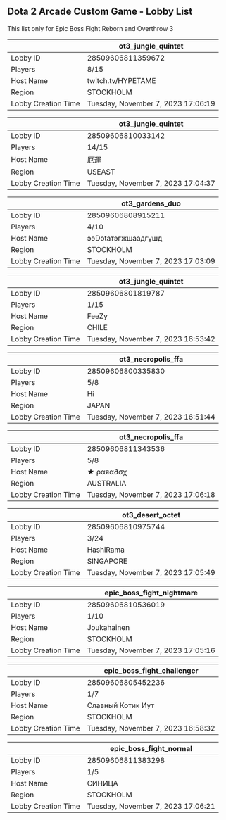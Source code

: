 ## Dota 2 Arcade Custom Game - Lobby List

This list only for Epic Boss Fight Reborn and Overthrow 3

|  | ot3_jungle_quintet |
| ------ | ------ |
| Lobby ID | 28509606811359672 |
| Players | 8/15 |
| Host Name | twitch.tv/HYPETAME |
| Region | STOCKHOLM |
| Lobby Creation Time | Tuesday, November 7, 2023 17:06:19 |


|  | ot3_jungle_quintet |
| ------ | ------ |
| Lobby ID | 28509606810033142 |
| Players | 14/15 |
| Host Name | 厄運 |
| Region | USEAST |
| Lobby Creation Time | Tuesday, November 7, 2023 17:04:37 |


|  | ot3_gardens_duo |
| ------ | ------ |
| Lobby ID | 28509606808915211 |
| Players | 4/10 |
| Host Name | ээDotaтэгжшаадгүшд |
| Region | STOCKHOLM |
| Lobby Creation Time | Tuesday, November 7, 2023 17:03:09 |


|  | ot3_jungle_quintet |
| ------ | ------ |
| Lobby ID | 28509606801819787 |
| Players | 1/15 |
| Host Name | FeeZy |
| Region | CHILE |
| Lobby Creation Time | Tuesday, November 7, 2023 16:53:42 |


|  | ot3_necropolis_ffa |
| ------ | ------ |
| Lobby ID | 28509606800335830 |
| Players | 5/8 |
| Host Name | Hi |
| Region | JAPAN |
| Lobby Creation Time | Tuesday, November 7, 2023 16:51:44 |


|  | ot3_necropolis_ffa |
| ------ | ------ |
| Lobby ID | 28509606811343536 |
| Players | 5/8 |
| Host Name | ★ ραяα∂σχ |
| Region | AUSTRALIA |
| Lobby Creation Time | Tuesday, November 7, 2023 17:06:18 |


|  | ot3_desert_octet |
| ------ | ------ |
| Lobby ID | 28509606810975744 |
| Players | 3/24 |
| Host Name | HashiRama |
| Region | SINGAPORE |
| Lobby Creation Time | Tuesday, November 7, 2023 17:05:49 |


|  | epic_boss_fight_nightmare |
| ------ | ------ |
| Lobby ID | 28509606810536019 |
| Players | 1/10 |
| Host Name | Joukahainen |
| Region | STOCKHOLM |
| Lobby Creation Time | Tuesday, November 7, 2023 17:05:16 |


|  | epic_boss_fight_challenger |
| ------ | ------ |
| Lobby ID | 28509606805452236 |
| Players | 1/7 |
| Host Name | Славный Котик Иут |
| Region | STOCKHOLM |
| Lobby Creation Time | Tuesday, November 7, 2023 16:58:32 |


|  | epic_boss_fight_normal |
| ------ | ------ |
| Lobby ID | 28509606811383298 |
| Players | 1/5 |
| Host Name | СИНИЦА |
| Region | STOCKHOLM |
| Lobby Creation Time | Tuesday, November 7, 2023 17:06:21 |


